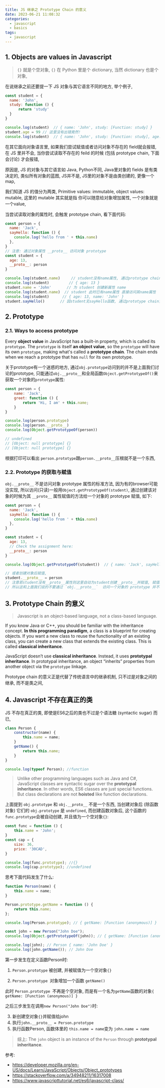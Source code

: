 ```yaml
---
title: JS 继承之 Prototype Chain 的意义
date: 2023-06-21 11:08:32
categories:
  - javascript
  - basics
tags:
  - javascript
---
```


## 1. Objects are values in Javascript

> `{}` 就是个空对象, `{}` 在 Python 里是个 dictionary, 当然 dictionary 也是个对象, 

在说继承之前还要提一下 JS 对象与其它语言不同的地方, 举个例子, 

```js
const student = {
  name: 'John',
  study: function () {
      return 'study'
  }
}

console.log(student)  // { name: 'John', study: [Function: study] }
student.age = 99 // 这里没有出错竟然!
console.log(student)  // { name: 'John', study: [Function: study], age: 99 }
```

在其它面向对象语言里, 如果我们尝试赋值或者访问对象不存在的 field就会报错, 在 JS 里并不会, 当你尝试读取不存在的 feild 的时候 (包括 prototype chain, 下面会讨论) 才会报错, 

原因是, JS 的对象与其它语言如 Java, Python不同, Java里对象的 fields 是有类决定的, 类似所有对象的蓝图, JS并不是,  JS里的对象不是由类创建的, 更像一个 map, 

我们知道 JS 的值分为两类, Primitive values: immutable, object values: mutable, 这里的 mutable 其实就是指 你可以随意给对象增加属性, 一个对象就是一个value, 

当尝试读取对象的属性时, 会触发 prototype chain, 看下面代码:

```js
const person = {
  name: 'Jack',
  sayHello: function () {
    console.log('hello from ' + this.name)
  },
}
// 注意: 通过对象属性 __proto__ 访问对象 prototype
const student = {
  age: 13,
  __proto__: person
}

console.log(student.name)     // student没有name属性, 通过prototype chain访问其他对象的name属性
console.log(student)         // { age: 13 }
student.name = 'John'       // 为 student 创建新属性 name
console.log(student.name)  // student 此时已有name属性 直接访问其name属性
console.log(student)      // { age: 13, name: 'John' }
student.sayHello()       // 因student无sayHello函数, 通过prototype chain查找sayHello函数, 找到后, sayHello中的this被替换为student
```

## 2. Prototype

### 2.1. Ways to access prototype

Every **object value** in JavaScript has a built-in property, which is called its `prototype`. The `prototype` is itself **an object value**, so the `prototype` will have its own `prototype`, making what's called a **prototype chain**. The chain ends when we reach a prototype that has `null` for its own prototype. 

关于prototype有一个迷惑的地方, 通过`obj.prototype`访问到的并不是上面我们讨论的prototype, 只能通过`obj.__proto__`和全局函数`Object.getPrototypeOf()`来获取一个对象的`prototype`属性:

```js
const person = {
    name: 'Jack',
    greet: function () {
        return 'Hi, I am' + this.name;
    }
}

console.log(person.prototype)
console.log(person.__proto__)
console.log(Object.getPrototypeOf(person))

// undefined
// [Object: null prototype] {}
// [Object: null prototype] {}
```

根据打印可以看出 `person.prototype`跟`person.__proto__`压根就不是一个东西, 

### 2.2. Prototype 的获取与赋值

`obj.__proto__` 不是访问对象 prototype 属性的标准方法, 因为有的browser可能没实现, 所以访问(只读)一般用`Object.getPrototypeOf(student)`, 通过创建该对象的时候为其 `__proto__` 属性赋值的方法给一个对象的 prototype 赋值, 如下: 

```js
const person = {
  name: 'Jack',
  sayHello: function () {
    console.log('hello from ' + this.name)
  },
}

const student = {
  age: 13,
  // Check the assignment here:
  __proto__: person
}

console.log(Object.getPrototypeOf(student))  // { name: 'Jack', sayHello: [Function: sayHello] }

// 或者创建对象后赋值, 
student.__proto__ = person
// 注意若student没有__proto__属性则这里自动为student创建__proto__并赋值, 赋值后我们就可以访问了
// 所以这和上面我们说的不要通过 `obj.__proto__`  访问一个对象的 prototype 并不矛盾
```

## 3. Prototype Chain 的意义

> Javascript is an object-based language, not a class-based language.

If you know Java or C++, you should be familiar with the inheritance concept. **In this programming paradigm**, a class is a blueprint for creating objects. If you want a new class to reuse the functionality of an existing class, you can create a new class that extends the existing class. This is called **classical inheritance**.

JavaScript doesn’t use **classical inheritance**. Instead, it uses **prototypal inheritance**. In prototypal inheritance, an object “inherits” properties from another object via the `prototype` linkage.

Prototype chain 的意义正是代替了传统语言中的继承机制, 只不过是对象之间的继承, 而不是类之间, 

## 4. Javascript 不存在真正的类

JS 不存在真正的类, 即使是ES6之后的类也不过是个语法糖 (syntactic sugar) 而已, 

```js
class Person {
    constructor(name) {
        this.name = name;
    }
    getName() {
        return this.name;
    }
}

console.log(typeof Person); //function
```


> Unlike other programming languages such as Java and C#, JavaScript classes are syntactic sugar over the **prototypal inheritance**. In other words, ES6 classes are just special functions. But class declarations are not **hoisted** like function declarations. 

上面提到 `obj.prototype` 和 `obj.__proto__` 不是一个东西, 当创建对象后 (除函数对象) 它们的 `obj.prototype` 是 `undefined`, 而创建函数对象后, 这个函数的`func.prototype`会被自动创建, 并且值为一个空对象`{}`:

```js
const func = function () {
    this.name = 'John';
}
const cap = {
    size: 36,
    price: '30CAD',
}

console.log(func.prototype); //{}
console.log(cap.prototype); //undefined
```

思考下面代码发生了什么:
```js
function Person(name) {
    this.name = name;
}

Person.prototype.getName = function () {
    return this.name;
};

console.log(Person.prototype); // { getName: [Function (anonymous)] }

const john = new Person("John Doe");
console.log(Object.getPrototypeOf(john)); // { getName: [Function (anonymous)] }

console.log(john); // Person { name: 'John Doe' }
console.log(john.getName()); // John Doe
```
第一步发生在定义函数Person时:

1. `Person.prototype` 被创建, 并被赋值为一个空对象`{}`

2. `Person.prototype `对象增加一个函数 `getName()`

此时 `Person.prototype `不再是个空对象, 而是有一个名为`getName`函数的对象`{ getName: [Function (anonymous)] }`

之后三步发生在调用`new Person("John Doe")`时:

3. 新创建空对象`{}`并赋值给john
4. 执行`john.__proto__ = Person.prototype`
5. 执行函数Person, 函数体里的 `this.name = name`变为 `john.name = name`

> 综上: The `john` object is an instance of the `Person` through **prototypal inheritance**. 

参考: 

- https://developer.mozilla.org/en-US/docs/Learn/JavaScript/Objects/Object_prototypes
- https://stackoverflow.com/a/34948211/16317008
- https://www.javascripttutorial.net/es6/javascript-class/
